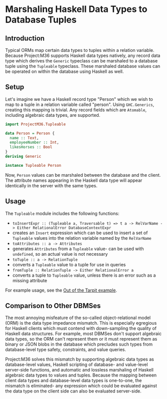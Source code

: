 # Marshaling Haskell Data Types to Database Tuples

## Introduction

Typical ORMs map certain data types to tuples within a relation variable. Because Project:M36 supports Haskell data types natively, any record data type which derives the ```Generic``` typeclass can be marshaled to a database tuple using the ```Tupleable``` typeclass. These marshaled database values can be operated on within the database using Haskell as well.

## Setup

Let's imagine we have a Haskell record type "Person" which we wish to map to a tuple in a relation variable called "person". Using ```GHC.Generics```, creating this mapping is trivial. Any record fields which are ```Atomable```, including algebraic data types, are supported.

```haskell
import ProjectM36.Tupleable

data Person = Person {
  name :: Text,
  employeeNumber :: Int,
  likesHorses :: Bool
}
deriving Generic

instance Tupleable Person
```

Now, ```Person``` values can be marshaled between the database and the client. The attribute names appearing in the Haskell data type will appear identically in the server with the same types.

## Usage

The ```Tupleable``` module includes the following functions:

 * ```toInsertExpr :: (Tupleable a, Traversable t) => t a -> RelVarName -> Either RelationalError DatabaseContextExpr```
  * creates an ```Insert``` expression which can be used to insert a set of ```Tupleable``` values into the relation variable named by the ```RelVarName```
 * ```toAttributes :: a -> Attributes```
  * generates ```Attributes``` from a ```Tupleable``` value- can be used with ```undefined```, so an actual value is not necessary
 * ```toTuple :: a -> RelationTuple```
  * converts a ```Tupleable``` value to a tuple for use in queries
 * ```fromTuple :: RelationTuple -> Either RelationalError a```
  * converts a tuple to ```Tupleable``` value, unless there is an error such as a missing attribute

For example usage, see the [Out of the Tarpit example](/examples/out_of_the_tarpit.hs).

## Comparison to Other DBMSes

The most annoying misfeature of the so-called object-relational model (ORM) is the data type impedance mismatch. This is especially egregious for Haskell clients which must contend with down-sampling the quality of Haskell data structures. For example, most DBMSes don't support algebraic data types, so the ORM can't represent them or it must represent them as binary or JSON blobs in the database which precludes such types from database-level type safety, constraints, and value queries.

Project:M36 solves this mismatch by supporting algebraic data types as database-level values, Haskell scripting of database- and value-level server-side functions, and automatic and lossless marshaling of Haskell algebraic data types to values and tuples. Because the mapping between client data types and database-level data types is one-to-one, the mismatch is eliminated- any expression which could be evaluated against the data type on the client side can also be evaluated server-side.
